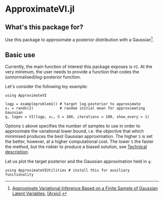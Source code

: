 # ApproximateVI.jl


## What's this package for?

Use this package to approximate a posterior distribution with a Gaussian[^1].



## Basic use

Currently, the main function of interest this package exposes is `VI`.
At the very minimum, the user needs to provide a function that codes the (unnormalised)log-posterior function.

Let's consider the following toy example:
```
using ApproximateVI

logp = exampleproblem1() # target log-posterior to approximate
x₀ = randn(2)            # random initial mean for approximating Gaussian
q, logev = VI(logp, x₀, S = 100, iterations = 100, show_every = 1)

```


Options `S` above specifies the number of samples to use in order to approximate the variational lower bound, i.e. the objective that which minimised produces the best Gaussian approximation. The higher `S` is set the better, however, at a higher computational cost. The lower `S` the faster the method, but the riskier to produce a biased solution, see [Technical description](@ref).

Let us plot the target posterior and the Gaussian approximation held in `q`:
```
using ApproximateVIUtilities # install this for auxiliary functionality

```

[^1]:[Approximate Variational Inference Based on a Finite Sample of Gaussian Latent Variables](https://doi.org/10.1007/s10044-015-0496-9), [[Arxiv]](https://arxiv.org/pdf/1906.04507.pdf).